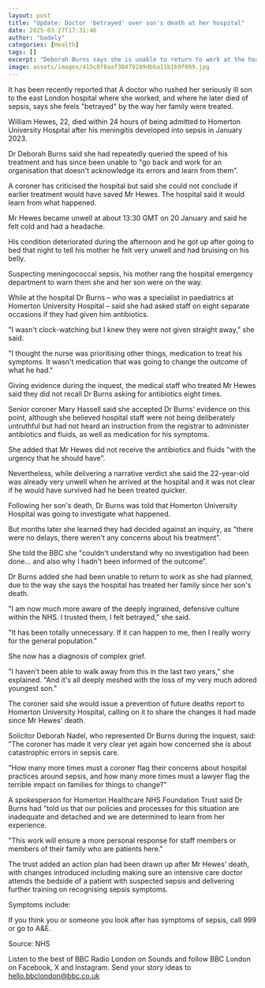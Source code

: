 ```yaml
---
layout: post
title: "Update: Doctor 'betrayed' over son's death at her hospital"
date: 2025-03-27T17:31:46
author: "badely"
categories: [Health]
tags: []
excerpt: "Deborah Burns says she is unable to return to work at the hospital after the death of her son, William Hewes."
image: assets/images/415c8f8aaf38479289dbba11b1b9f099.jpg
---
```


It has been recently reported that A doctor who rushed her seriously ill son to the east London hospital where she worked, and where he later died of sepsis, says she feels "betrayed" by the way her family were treated.

William Hewes, 22, died within 24 hours of being admitted to Homerton University Hospital after his meningitis developed into sepsis in January 2023.

Dr Deborah Burns said she had repeatedly queried the speed of his treatment and has since been unable to "go back and work for an organisation that doesn't acknowledge its errors and learn from them".

A coroner has criticised the hospital but said she could not conclude if earlier treatment would have saved Mr Hewes. The hospital said it would learn from what happened.

Mr Hewes became unwell at about 13:30 GMT on 20 January and said he felt cold and had a headache.

His condition deteriorated during the afternoon and he got up after going to bed that night to tell his mother he felt very unwell and had bruising on his belly.

Suspecting meningococcal sepsis, his mother rang the hospital emergency department to warn them she and her son were on the way.

While at the hospital Dr Burns – who was a specialist in paediatrics at Homerton University Hospital – said she had asked staff on eight separate occasions if they had given him antibiotics.

"I wasn't clock-watching but I knew they were not given straight away," she said.

"I thought the nurse was prioritising other things, medication to treat his symptoms.  It wasn't medication that was going to change the outcome of what he had."

Giving evidence during the inquest, the medical staff who treated Mr Hewes said they did not recall Dr Burns asking for antibiotics eight times.

Senior coroner Mary Hassell said she accepted Dr Burns' evidence on this point, although she believed hospital staff were not being deliberately untruthful but had not heard an instruction from the registrar to administer antibiotics and fluids, as well as medication for his symptoms.

She added that Mr Hewes did not receive the antibiotics and fluids "with the urgency that he should have".

Nevertheless, while delivering a narrative verdict she said the 22-year-old was already very unwell when he arrived at the hospital and it was not clear if he would have survived had he been treated quicker.

Following her son's death, Dr Burns was told that Homerton University Hospital was going to investigate what happened.  

But months later she learned they had decided against an inquiry, as "there were no delays, there weren't any concerns about his treatment". 

She told the BBC she "couldn't understand why no investigation had been done... and also why I hadn't been informed of the outcome".

Dr Burns added she had been unable to return to work as she had planned, due to the way she says the hospital has treated her family since her son's death.  

"I am now much more aware of the deeply ingrained, defensive culture within the NHS. I trusted them, I felt betrayed," she said.

"It has been totally unnecessary. If it can happen to me, then I really worry for the general population."

She now has a diagnosis of complex grief. 

"I haven't been able to walk away from this in the last two years," she explained. "And it's all deeply meshed with the loss of my very much adored youngest son."

The coroner said she would issue a prevention of future deaths report to Homerton University Hospital, calling on it to share the changes it had made since Mr Hewes' death.

Solicitor Deborah Nadel, who represented Dr Burns during the inquest, said: "The coroner has made it very clear yet again how concerned she is about catastrophic errors in sepsis care. 

"How many more times must a coroner flag their concerns about hospital practices around sepsis, and how many more times must a lawyer flag the terrible impact on families for things to change?"

A spokesperson for Homerton Healthcare NHS Foundation Trust said Dr Burns had "told us that our policies and processes for this situation are inadequate and detached and we are determined to learn from her experience.

"This work will ensure a more personal response for staff members or members of their family who are patients here."

The trust added an action plan had been drawn up after Mr Hewes' death, with changes introduced including making sure an intensive care doctor attends the bedside of a patient with suspected sepsis and delivering further training on recognising sepsis symptoms.

Symptoms include:

If you think you or someone you look after has symptoms of sepsis, call 999 or go to A&E.

Source: NHS

Listen to the best of BBC Radio London on Sounds and follow BBC London on Facebook, X and Instagram. Send your story ideas to hello.bbclondon@bbc.co.uk

